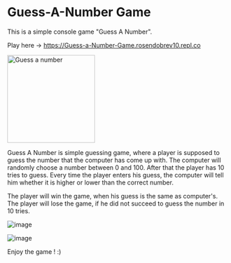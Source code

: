 # Guess-A-Number Game
This is a simple console game "Guess A Number".

Play here -> https://Guess-a-Number-Game.rosendobrev10.repl.co

<img src="https://play-lh.googleusercontent.com/q5lSxwHjIThHOMU3V7k28vSunN9qBSX-XY53tBtEJON3vdBvByBLC46iyLwzvM8cImxs" alt="Guess a number" width="200px" height="200px" />

Guess A Number is simple guessing game, where a player is supposed to guess the number that the computer has come up with. The computer will randomly choose a number between 0 and 100. After that the player has 10 tries to guess. Every time the player enters his guess, the computer will tell him whether it is higher or lower than the correct number.

The player will win the game, when his guess is the same as computer's.
The player will lose the game, if he did not succeed to guess the number in 10 tries.

![image](https://user-images.githubusercontent.com/104829819/192135212-a5571334-9b78-4d9f-8b62-8613b25543d2.png)

![image](https://user-images.githubusercontent.com/104829819/192135253-7d50f66f-e6c1-430e-950e-7d2695f85d8c.png)


Enjoy the game ! :)
